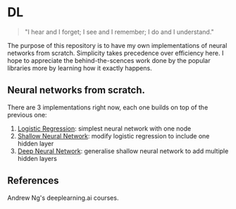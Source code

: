 # DL

> "I hear and I forget; I see and I remember; I do and I understand."

The purpose of this repository is to have my own implementations of neural networks from scratch. Simplicity takes precedence over efficiency here. I hope to appreciate the behind-the-scences work done by the popular libraries more by learning how it exactly happens.


## Neural networks from scratch.

There are 3 implementations right now, each one builds on top of the previous one:

1. [Logistic Regression](src/logistic_regression.py): simplest neural network with one node
2. [Shallow Neural Network](src/shallow_nn.py): modify logistic regression to include one hidden layer
3. [Deep Neural Network](src/deep_nn.py): generalise shallow neural network to add multiple hidden layers

## References

Andrew Ng's deeplearning.ai courses.